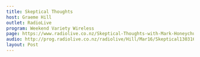 ```yaml
---
title: Skeptical Thoughts
host: Graeme Hill
outlet: RadioLive
program: Weekend Variety Wireless
page: https://www.radiolive.co.nz/Skeptical-Thoughts-with-Mark-Honeychurch/tabid/506/articleID/116614/Default.aspx
audio: http://prog.radiolive.co.nz/radiolive/Hill/Mar16/Skeptical130316.mp3
layout: Post
---
```


<page-radio />
